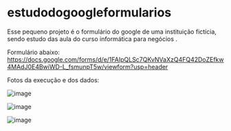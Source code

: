 # estudodogoogleformularios

Esse pequeno projeto é o formulário do google de uma instituição fictícia, sendo estudo das aula do curso informática para negócios .




Formulário abaixo:
https://docs.google.com/forms/d/e/1FAIpQLSc7QKvNVaXzQ4FQ42DoZEfkw4MAdJ0E4BwiWD-L_fsmunpT5w/viewform?usp=header



Fotos da execução e dos dados:

![image](https://github.com/user-attachments/assets/b39dc1f9-26ec-4da5-b42f-92aad04594ea)


![image](https://github.com/user-attachments/assets/5de5c8b9-3789-4769-902a-c4649e21cd6d)

![image](https://github.com/user-attachments/assets/15148439-9447-4678-9bd1-b038161c4545)



